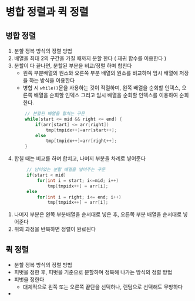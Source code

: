# 병합 정렬과 퀵 정렬

## 병합 정렬
1. 분할 정복 방식의 정렬 방법
1. 배열을 최대 2의 구간을 가질 때까지 분할 한다 ( 재귀 함수를 이용한다 )
1. 분할이 다 끝나면, 분할된 부분을 비교/정렬 하며 합친다
    - 왼쪽 부분배열의 원소와 오른쪽 부분 배열의 원소를 비교하며 임시 배열에 저장을 하는 방식을 이용한다
    - 병합 시 `while()`문을 사용하는 것이 적절하며, 왼쪽 배열을 순회할 인덱스, 오른쪽 배열을 순회할 인덱스 그리고 임시 배열을 순회할 인덱스를 이용하여 순회한다.
    ```java
        // 분할된 배열을 합치는 구문
        while(start <= mid && right <= end) {
            if(arr[start] <= arr[right])
                tmp[tmpidx++]=arr[start++];
            else
                tmp[tmpidx++]=arr[right++];
        }
    ```
1. 합칠 때는 비교를 하며 합치고, 나머지 부분을 차례로 넣어준다
```java
        // 남아있는 분할 배열을 넣어주는 구문
        if(start < mid)
            for(int i = start; i<=mid; i++)
                tmp[tmpidx++] = arr[i];
        else
            for(int i = right; i<= end; i++)
                tmp[tmpidx++] = arr[i];
```
1. 나머지 부분은 왼쪽 부분배열을 순서대로 넣은 후, 오른쪽 부분 배열을 순서대로 넣어준다
1. 위의 과정을 반복하면 정렬이 완료된다



## 퀵 정렬
- 분할 정복 방식의 정렬 방법
- 피벗을 정한 후, 피벗을 기준으로 분할하며 정복해 나가는 방식의 정렬 방법
- 피벗을 정한다
    - 대체적으로 왼쪽 또는 오른쪽 끝단을 선택하나, 랜덤으로 선택해도 무방하다
-